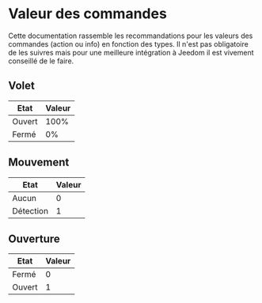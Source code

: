 # Valeur des commandes

Cette documentation rassemble les recommandations pour les valeurs des commandes (action ou info) en fonction des types. Il n'est pas obligatoire de les suivres mais pour une meilleure intégration à Jeedom il est vivement conseillé de le faire.

## Volet

| Etat            | Valeur        |
| --------------- | ------------- |
| Ouvert          | 100%          |
| Fermé           |   0%          |

## Mouvement

| Etat            | Valeur        |
| --------------- | ------------- |
| Aucun           | 0             |
| Détection       | 1             |

## Ouverture

| Etat            | Valeur        |
| --------------- | ------------- |
| Fermé           | 0             |
| Ouvert          | 1             |

